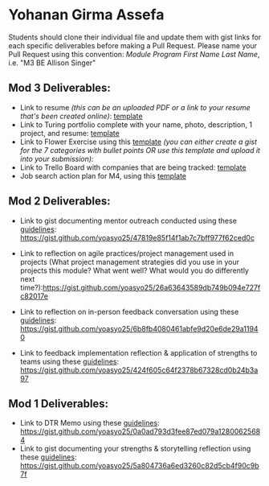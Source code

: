 # Yohanan Girma Assefa

Students should clone their individual file and update them with gist links for each specific deliverables before making a Pull Request. Please name your Pull Request using this convention: *Module Program First Name Last Name*, i.e. "M3 BE Allison Singer"

## Mod 3 Deliverables:

* Link to resume *(this can be an uploaded PDF or a link to your resume that's been created online)*:
[template](https://www.canva.com/design/DACfjWOeMZk/7Oa_b1WgnV_dHCwOxyfo2Q/view?utm_content=DACfjWOeMZk&utm_campaign=designshare&utm_medium=link&utm_source=sharebutton)
* Link to Turing portfolio complete with your name, photo, description, 1 project, and resume:
[template](https://www.turing.io/alumni/yohanan-assefa)
* Link to Flower Exercise using this [template](https://gist.github.com/yoasyo25/74dc686be3534aa33d90b4eb898f15b3#file-flower-exercise) *(you can either create a gist for the 7 categories with bullet points OR use this template and upload it into your submission):*
* Link to Trello Board with companies that are being tracked:
[template](https://trello.com/b/uGMw2LFK/yohanan-job-tracker)
* Job search action plan for M4, using this [template](https://gist.github.com/yoasyo25/6c2e10750e257dbe598d80ac4191b88d)

## Mod 2 Deliverables:
* Link to gist documenting mentor outreach conducted using these [guidelines](https://github.com/turingschool/career-development-curriculum/blob/master/module_two/cold_outreach_i_guidelines.md): https://gist.github.com/yoasyo25/47819e85f14f1ab7c7bff977f62ced0c

* Link to reflection on agile practices/project management used in projects (What project management strategies did you use in your projects this module? What went well? What would you do differently next time?):https://gist.github.com/yoasyo25/26a63643589db749b094e727fc82017e

* Link to reflection on in-person feedback conversation using these [guidelines](https://github.com/turingschool/career-development-curriculum/blob/master/module_two/feedback_conversation_reflection_guidelines.md): https://gist.github.com/yoasyo25/6b8fb4080461abfe9d20e6de29a11940

* Link to feedback implementation reflection & application of strengths to teams using these [guidelines](https://github.com/turingschool/career-development-curriculum/blob/master/module_two/feedback_implementation_strengths_reflection.md):
https://gist.github.com/yoasyo25/424f605c64f2378b67328cd0b24b3a97

## Mod 1 Deliverables:
* Link to DTR Memo using these [guidelines](https://github.com/turingschool/career-development-curriculum/blob/master/module_one/dtr_guidelines_memo.md): https://gist.github.com/yoasyo25/0a0ad793d3fee87ed079a12800625684
* Link to gist documenting your strengths & storytelling reflection using these [guidelines](https://github.com/turingschool/career-development-curriculum/blob/master/module_one/strengths_storytelling_reflection.md): https://gist.github.com/yoasyo25/5a804736a6ed3260c82d5cb4f90c9b7f
